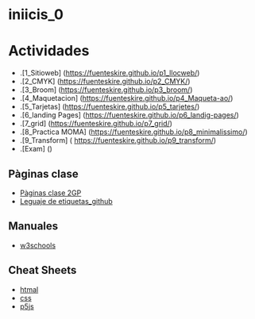 # iniicis_0

# Actividades
* .[1_Sitioweb] (https://fuenteskire.github.io/p1_llocweb/)
* .[2_CMYK] (https://fuenteskire.github.io/p2_CMYK/)
* .[3_Broom] (https://fuenteskire.github.io/p3_broom/)
* .[4_Maquetacion] (https://fuenteskire.github.io/p4_Maqueta-ao/)
* .[5_Tarjetas] (https://fuenteskire.github.io/p5_tarjetes/)
* .[6_landing Pages] (https://fuenteskire.github.io/p6_landig-pages/)
* .[7_grid] (https://fuenteskire.github.io/p7_grid/)
* .[8_Practica MOMA] (https://fuenteskire.github.io/p8_minimalissimo/)
* .[9_Transform] ( https://fuenteskire.github.io/p9_transform/)
* .[Exam] ()

## Pàginas clase
* [Pàginas clase 2GP](https://arquesm.github.io/2GP/)
* [Leguaje de etiquetas_github](https://github.com/adam-p/markdown-here/wiki/Markdown-Cheatsheet)

## Manuales
* [w3schools](https://www.w3schools.com/)

## Cheat Sheets
* [htmal](https://websitesetup.org/HTML5-cheat-sheet.pdf)
* [css](https://websitesetup.org/wp-content/uploads/2016/10/wsu-css-cheat-sheet.pdf)
* [p5js](https://github.com/bmoren/p5js-cheat-sheet)
